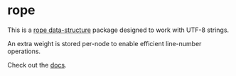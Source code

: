 # rope

This is a [rope data-structure](https://en.wikipedia.org/wiki/Rope_%28data_structure%29) package designed to work with UTF-8 strings.  

An extra weight is stored per-node to enable efficient line-number operations. 

Check out the [docs](https://pkg.go.dev/github.com/liamg/rope).
